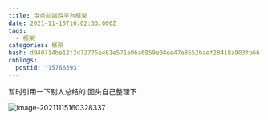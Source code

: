 ```yaml
---
title: 盘点前端跨平台框架
date: 2021-11-15T16:02:33.000Z
tags:
  - 框架
categories: 框架
hash: d940714be12f2d72775e461e571a06a6959e04ee47e8652baef28418a903fb66
cnblogs:
  postid: '15766393'
---
```


暂时引用一下别人总结的 回头自己整理下

![image-20211115160328337](https://bitbw.top/public/img/my_gallery/20211115160328.png)
